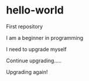 # hello-world
First repository

I am a beginner in programming

I need to upgrade myself

Continue upgrading.....

Upgrading again!
